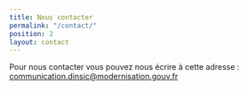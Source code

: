 ```yaml
---
title: Nous contacter
permalink: "/contact/"
position: 2
layout: contact
---
```


Pour nous contacter vous pouvez nous écrire à cette adresse : [communication.dinsic@modernisation.gouv.fr](mailto:communication.dinsic@modernisation.gouv.fr)
